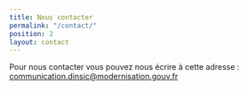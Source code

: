 ```yaml
---
title: Nous contacter
permalink: "/contact/"
position: 2
layout: contact
---
```


Pour nous contacter vous pouvez nous écrire à cette adresse : [communication.dinsic@modernisation.gouv.fr](mailto:communication.dinsic@modernisation.gouv.fr)
